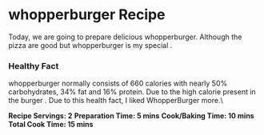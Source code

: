 # whopperburger Recipe 
Today, we are going to prepare delicious whopperburger. Although the pizza are good but whopperburger is my special .

### Healthy Fact 
whopperburger normally consists of 660 calories with nearly 50% carbohydrates, 34% fat and 16% protein. Due to the high calorie present in the burger .
Due to this health fact, I liked WhopperBurger more.\

**Recipe Servings: 2**
**Preparation Time: 5 mins**
**Cook/Baking Time: 10 mins**
**Total Cook Time: 15 mins**